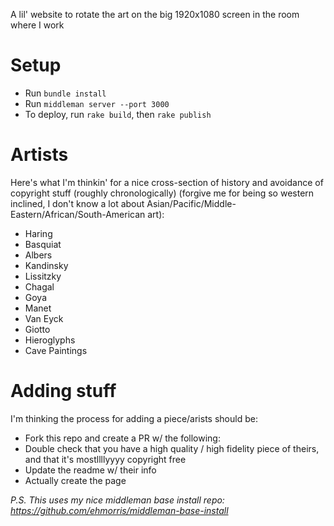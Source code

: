 A lil' website to rotate the art on the big 1920x1080 screen in the room where I work

# Setup
* Run `bundle install`
* Run `middleman server --port 3000`
* To deploy, run `rake build`, then `rake publish`

# Artists
Here's what I'm thinkin' for a nice cross-section of history and avoidance of copyright stuff (roughly chronologically) (forgive me for being so western inclined, I don't know a lot about Asian/Pacific/Middle-Eastern/African/South-American art):
* Haring
* Basquiat
* Albers
* Kandinsky
* Lissitzky
* Chagal
* Goya
* Manet
* Van Eyck
* Giotto
* Hieroglyphs
* Cave Paintings

# Adding stuff
I'm thinking the process for adding a piece/arists should be:
* Fork this repo and create a PR w/ the following:
* Double check that you have a high quality / high fidelity piece of theirs, and that it's mostllllyyyy copyright free
* Update the readme w/ their info
* Actually create the page

*P.S. This uses my nice middleman base install repo: https://github.com/ehmorris/middleman-base-install*
